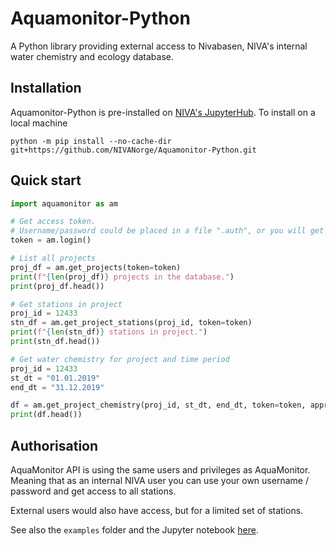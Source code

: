 # Aquamonitor-Python

A Python library providing external access to Nivabasen, NIVA's internal water chemistry and ecology database.

## Installation

Aquamonitor-Python is pre-installed on [NIVA's JupyterHub](https://hub.p.niva.no). To install on a local machine

    python -m pip install --no-cache-dir git+https://github.com/NIVANorge/Aquamonitor-Python.git
    
## Quick start

``` python
import aquamonitor as am

# Get access token.
# Username/password could be placed in a file ".auth", or you will get a Login window.
token = am.login()

# List all projects
proj_df = am.get_projects(token=token)
print(f"{len(proj_df)} projects in the database.")
print(proj_df.head())

# Get stations in project
proj_id = 12433
stn_df = am.get_project_stations(proj_id, token=token)
print(f"{len(stn_df)} stations in project.")
print(stn_df.head())

# Get water chemistry for project and time period
proj_id = 12433
st_dt = "01.01.2019"
end_dt = "31.12.2019"

df = am.get_project_chemistry(proj_id, st_dt, end_dt, token=token, approved=True)
print(df.head())
```
## Authorisation
AquaMonitor API is using the same users and privileges as AquaMonitor. Meaning that as an internal NIVA user you can use your own username / password and get access to all stations.

External users would also have access, but for a limited set of stations.

See also the `examples` folder and the Jupyter notebook [here](https://nbviewer.org/github/NIVANorge/Aquamonitor-Python/blob/master/examples/query_chem.ipynb).
